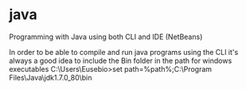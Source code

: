 # java
Programming with Java using both CLI and IDE (NetBeans)

In order to be able to compile and run java programs using the CLI it's always a good idea to include the Bin folder in the path for windows executables
C:\Users\Eusebio>set path=%path%;C:\Program Files\Java\jdk1.7.0_80\bin
